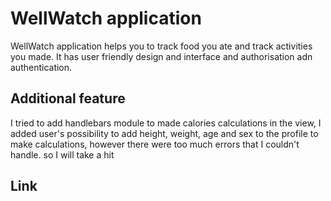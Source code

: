 # WellWatch application

WellWatch application helps you to track food you ate and track activities you made. It has user friendly design and interface and authorisation adn authentication. 

## Additional feature

I tried to add handlebars module to made calories calculations in the view, I added user's possibility to add height, weight, age and sex to the profile to make calculations, however there were too much errors that I couldn't handle. so I will take a hit 

## Link


